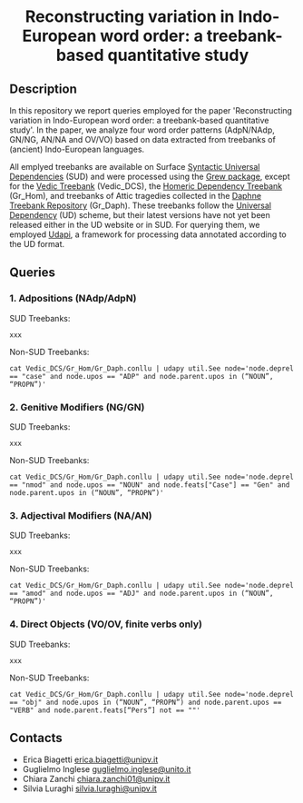 <div align="center">
 
# Reconstructing variation in Indo-European word order: a treebank-based quantitative study

</div>

## Description

In this repository we report queries employed for the paper 'Reconstructing variation in Indo-European word order: a treebank-based quantitative study'. In the paper, we analyze four word order patterns (AdpN/NAdp, GN/NG, AN/NA and OV/VO) based on data extracted from treebanks of (ancient) Indo-European languages.

All emplyed treebanks are available on Surface [Syntactic Universal Dependencies](https://surfacesyntacticud.github.io ) (SUD) and were processed using the [Grew package](ttps://grew.fr), except for the [Vedic Treebank](https://github.com/OliverHellwig/sanskrit/tree/master/papers/2020lrec/treebank) (Vedic_DCS), the [Homeric Dependency Treebank](https://github.com/francescomambrini/katholou/tree/main/ud_treebanks/agdt) (Gr_Hom), and treebanks of Attic tragedies collected in the [Daphne Treebank Repository](https://github.com/francescomambrini/Daphne) (Gr_Daph). These treebanks follow the [Universal Dependency](https://universaldependencies.org) (UD) scheme, but their latest versions have not yet been released either in the UD website or in SUD. For querying them, we employed [Udapi](https://udapi.github.io), a framework for processing data annotated according to the UD format.

## Queries

### 1. Adpositions (NAdp/AdpN)
SUD Treebanks: 
```
xxx
```
Non-SUD Treebanks: 
```
cat Vedic_DCS/Gr_Hom/Gr_Daph.conllu | udapy util.See node='node.deprel == "case" and node.upos == "ADP" and node.parent.upos in (“NOUN”, “PROPN”)' 
```

### 2. Genitive Modifiers (NG/GN)
SUD Treebanks:
```
xxx
```
Non-SUD Treebanks: 
```
cat Vedic_DCS/Gr_Hom/Gr_Daph.conllu | udapy util.See node='node.deprel == "nmod" and node.upos == "NOUN" and node.feats["Case"] == "Gen" and node.parent.upos in (“NOUN”, “PROPN”)' 
```

### 3. Adjectival Modifiers (NA/AN)
SUD Treebanks: 
```
xxx
```
Non-SUD Treebanks: 
```
cat Vedic_DCS/Gr_Hom/Gr_Daph.conllu | udapy util.See node='node.deprel == "amod" and node.upos == "ADJ" and node.parent.upos in (“NOUN”, “PROPN”)' 
```

### 4. Direct Objects (VO/OV, finite verbs only)
SUD Treebanks:
```
xxx
```
Non-SUD Treebanks: 
```
cat Vedic_DCS/Gr_Hom/Gr_Daph.conllu | udapy util.See node='node.deprel == "obj" and node.upos in (“NOUN”, “PROPN”) and node.parent.upos == "VERB" and node.parent.feats[“Pers”] not == ""' 
```

## Contacts

- Erica Biagetti erica.biagetti@unipv.it
- Guglielmo Inglese guglielmo.inglese@unito.it
- Chiara Zanchi chiara.zanchi01@unipv.it
- Silvia Luraghi silvia.luraghi@unipv.it

